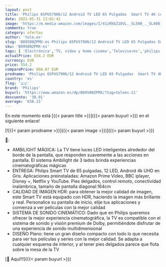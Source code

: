 ```yaml
---
layout: post
title: 'Philips 65PUS7906/12 Android TV LED 65 Pulgadas  Smart TV 4K con Ambilight  Imagen HDR Vibrante  Dolby Vision cinematográfico y Sonido Atmos  Compatible con Google Assistant  Negro'
date: 2022-05-31 13:01:41
image: 'https://m.media-amazon.com/images/I/41zRkbZ1OVL._SL500_._SL400_.jpg'
comments: true
category: ofertas
author: 'tole.es'
slug: 'B0958NZPMX-es Philips 65PUS7906/12 Android TV LED 65 Pulgadas Smart TV...'
sku: 'B0958NZPMX-es'
tags: [ 'Electrónica','TV, vídeo y home cinema','Televisores','philips','smart','tv','🇪🇸', ]
actualPrice: 554.2 EUR
currency: EUR
price: 554.2
comparePrice: 894.07 EUR
prodname: 'Philips 65PUS7906/12 Android TV LED 65 Pulgadas  Smart TV 4K con Ambilight  Imagen HDR Vibrante  Dolby Vision cinematográfico y Sonido Atmos  Compatible con Google Assistant  Negro'
country: 'es'
flag: '🇪🇸'
brand: 'Philips'
buyurl: 'https://www.amazon.es/dp/B0958NZPMX/?tag=tolees-21'
descuento: '38.01'
average: '638.21'
---
```


En este momento está [{{< param title >}}]({{< param buyurl >}}) en el siguiente enlace!

[![{{< param prodname >}}]({{< param image >}})]({{< param buyurl >}})

🔎:

- AMBILIGHT MÁGICA: La TV tiene luces LED inteligentes alrededor del borde de la pantalla, que responden suavemente a las acciones en pantalla. El sistema Ambilight de 3 lados brinda experiencias cinematográficas mágicas
- ENTREGA: Philips Smart TV de 65 pulgadas, 12 LED, Android 4k UHD en Gris. Aplicaciones preinstaladas: Amazon Prime Video, BBC iplayer, Disney +, Netflix y YouTube. Pies delgados, control remoto, conectividad inalámbrica, tamaño de pantalla diagonal:164cm
- CALIDAD DE IMAGEN HDR: para obtener la mejor calidad de imagen, este Smart TV está equipado con HDR, haciendo la imagen más brillante y real. Personalice su pantalla de inicio, elije tus aplicaciones y comienza a ver películas con la mejor calidad
- SISTEMA DE SONIDO CINEMÁTICO: Dado que en Philips queremos ofrecer la mejor experiencia cinematográfica, la TV es compatible con el sistema de sonido y visión premium de Dolby, permitiéndote disfrutar de una experiencia de sonido multidimensional
- DISEÑO Plano: tiene un gran diseño compacto con todo lo que necesita para ver tus películas y series con la mejor calidad. Se adapta a cualquier esquema de interior, y al tener pies delgados parece que flota sobre la mesa de la TV

[🛒 Aquí!!!]({{< param buyurl >}})
